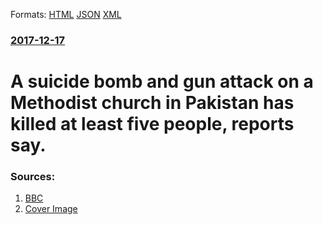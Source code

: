 
Formats: [HTML](/news/2017/12/17/a-suicide-bomb-and-gun-attack-on-a-methodist-church-in-pakistan-has-killed-at-least-five-people-reports-say.html)  [JSON](/news/2017/12/17/a-suicide-bomb-and-gun-attack-on-a-methodist-church-in-pakistan-has-killed-at-least-five-people-reports-say.json)  [XML](/news/2017/12/17/a-suicide-bomb-and-gun-attack-on-a-methodist-church-in-pakistan-has-killed-at-least-five-people-reports-say.xml)  

### [2017-12-17](/news/2017/12/17/index.md)

# A suicide bomb and gun attack on a Methodist church in Pakistan has killed at least five people, reports say.




### Sources:

1. [BBC](http://www.bbc.com/news/world-asia-42383436)
1. [Cover Image](https://ichef.bbci.co.uk/news/1024/cpsprodpb/3402/production/_99241331_hi043632037.jpg)
